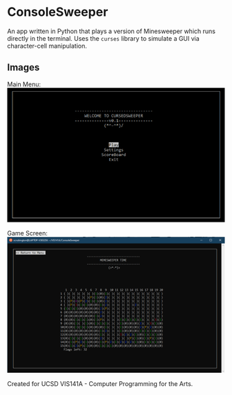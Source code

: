 # ConsoleSweeper
An app written in Python that plays a version of Minesweeper which runs directly in the terminal. Uses the `curses` library to simulate a GUI via character-cell manipulation.

## Images
Main Menu:  
![x](./screenshots/CursedSweeperTitle.png)  

Game Screen:  
![x](./screenshots/CursedSweeper.png)


Created for UCSD VIS141A - Computer Programming for the Arts.
